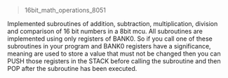 >16bit_math_operations_8051

Implemented subroutines of addition, subtraction, multiplication, division and comparison of 16 bit numbers in a 8bit mcu.
All subroutines are implemented using only registers of BANK0.
So if you call one of these subroutines in your program and BANK0 registers
have a significance, meaning are used to store a value that must not be changed
then you can PUSH those registers in the STACK before calling the subroutine and then
POP after the subroutine has been executed.

